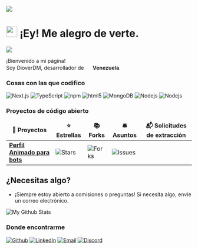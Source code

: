 ![](https://hit.yhype.me/github/profile?user_id=97247851)

<h1><img src="https://emojis.slackmojis.com/emojis/images/1531849430/4246/blob-sunglasses.gif?1531849430" width="30" /> ¡Ey! Me alegro de verte.</h1>

![](https://komarev.com/ghpvc/?username=dioverdm)

<p>¡Bienvenido a mi página! </br> Soy DioverDM, desarrollador de
    <img src="https://images.emojiterra.com/twitter/v14.0/1024px/1f1fb-1f1ea.png" width="16" /> <b>Venezuela</b>.
</p>
<h3>Cosas con las que codifico</h3>
<p>
    <img alt="Next.js" src="https://img.shields.io/badge/-Next.js-000000?style=flat-square&logo=next.js&logoColor=white" />
    <img alt="TypeScript" src="https://img.shields.io/badge/-TypeScript-007ACC?style=flat-square&logo=typescript&logoColor=white" />
    <img alt="npm" src="https://img.shields.io/badge/-NPM-CB3837?style=flat-square&logo=npm&logoColor=white" />
    <img alt="html5" src="https://img.shields.io/badge/-HTML5-E34F26?style=flat-square&logo=html5&logoColor=white" />
    <img alt="MongoDB" src="https://img.shields.io/badge/-MongoDB-13aa52?style=flat-square&logo=mongodb&logoColor=white" />
    <img alt="Nodejs" src="https://img.shields.io/badge/-Nodejs-43853d?style=flat-square&logo=Node.js&logoColor=white" />
    <img alt="Nodejs" src="https://img.shields.io/badge/-Nodejs-43853d?style=flat-square&logo=React&logoColor=white" />
</p>
<h3>Proyectos de código abierto</h3>
<table>
    <thead align="center">
        <tr border: none;>
            <td><b>🎁 Proyectos</b></td>
            <td><b>⭐ Estrellas</b></td>
            <td><b>📚 Forks</b></td>
            <td><b>🛎 Asuntos</b></td>
            <td><b>📬 Solicitudes de extracción</b></td>
        </tr>
    </thead>
    <tbody>
        <tr>
            <td><a href="https://github.com/dioverdm/Animated-profile-for-discord-bot"><b>Perfil Animado para bots</b></a></td>
            <td><img alt="Stars" src="https://img.shields.io/github/stars/dioverdm/Animated-profile-for-discord-bot?style=flat-square&labelColor=343b41" /></td>
            <td><img alt="Forks" src="https://img.shields.io/github/forks/dioverdm/Animated-profile-for-discord-bot?style=flat-square&labelColor=343b41" /></td>
            <td><img alt="Issues" src="https://img.shields.io/github/issues/dioverdm/Animated-profile-for-discord-bot?style=flat-square&labelColor=343b41" /></td>
        </tr>
    </tbody>
</table>

## ¿Necesitas algo?
- ¡Siempre estoy abierto a comisiones o preguntas! Si necesita algo, envíe un correo electrónico.

<img alt="My Github Stats" src="https://github-readme-stats.vercel.app/api?username=dioverdm&show_icons=true&hide_border=true&theme=tokyonight&count_private=true&hide=stars" />

<h3>Donde encontrarme</h3>
<p><a href="https://github.com/dioverdm" target="_blank">
        <img alt="Github" src="https://img.shields.io/badge/GitHub-%2312100E.svg?&style=for-the-badge&logo=Github&logoColor=white" /></a>
    <a href="https://www.linkedin.com/in/dioverdm" target="_blank">
        <img alt="LinkedIn" src="https://img.shields.io/badge/linkedin-%230077B5.svg?&style=for-the-badge&logo=linkedin&logoColor=white" /></a>
    <a href="mailto:dioverrdm@gmail.com" target="_blank">
        <img alt="Email" src="https://img.shields.io/badge/email-%23333.svg?&style=for-the-badge&logo=mail.ru&logoColor=white" /></a>
    <a href="https://discord.com/users/652555508246511647" target="_blank">
        <img alt="Discord" src="https://img.shields.io/badge/Discord-%237289DA.svg?&style=for-the-badge&logo=discord&logoColor=white" /></a>

</p>
